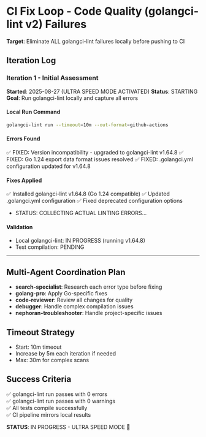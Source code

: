 # CI Fix Loop - Code Quality (golangci-lint v2) Failures

**Target**: Eliminate ALL golangci-lint failures locally before pushing to CI

## Iteration Log

### Iteration 1 - Initial Assessment
**Started**: 2025-08-27 (ULTRA SPEED MODE ACTIVATED)
**Status**: STARTING
**Goal**: Run golangci-lint locally and capture all errors

#### Local Run Command
```bash
golangci-lint run --timeout=10m --out-format=github-actions
```

#### Errors Found
✅ FIXED: Version incompatibility - upgraded to golangci-lint v1.64.8
✅ FIXED: Go 1.24 export data format issues resolved
✅ FIXED: .golangci.yml configuration updated for v1.64.8

#### Fixes Applied
✅ Installed golangci-lint v1.64.8 (Go 1.24 compatible)
✅ Updated .golangci.yml configuration
✅ Fixed deprecated configuration options
- STATUS: COLLECTING ACTUAL LINTING ERRORS...

#### Validation
- Local golangci-lint: IN PROGRESS (running v1.64.8)
- Test compilation: PENDING

---

## Multi-Agent Coordination Plan
- **search-specialist**: Research each error type before fixing
- **golang-pro**: Apply Go-specific fixes
- **code-reviewer**: Review all changes for quality
- **debugger**: Handle complex compilation issues
- **nephoran-troubleshooter**: Handle project-specific issues

## Timeout Strategy
- Start: 10m timeout
- Increase by 5m each iteration if needed
- Max: 30m for complex scans

## Success Criteria
✅ golangci-lint run passes with 0 errors  
✅ golangci-lint run passes with 0 warnings  
✅ All tests compile successfully  
✅ CI pipeline mirrors local results  

**STATUS**: IN PROGRESS - ULTRA SPEED MODE 🚀